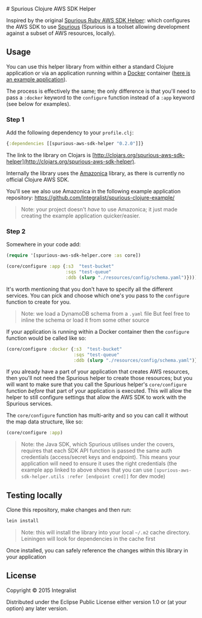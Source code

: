 # Spurious Clojure AWS SDK Helper

Inspired by the original [Spurious Ruby AWS SDK Helper](https://github.com/spurious-io/ruby-awssdk-helper): which configures the AWS SDK to use [Spurious](https://github.com/spurious-io/spurious) (Spurious is a toolset allowing development against a subset of AWS resources, locally).

## Usage

You can use this helper library from within either a standard Clojure application or via an application running within a [Docker](https://www.docker.com/) container ([here is an example application](https://github.com/integralist/spurious-clojure-example)).

The process is effectively the same; the only difference is that you'll need to pass a `:docker` keyword to the `configure` function instead of a `:app` keyword (see below for examples).

### Step 1

Add the following dependency to your `profile.clj`:

```clj
{:dependencies [[spurious-aws-sdk-helper "0.2.0"]]}
```

The link to the library on Clojars is [http://clojars.org/spurious-aws-sdk-helper](http://clojars.org/spurious-aws-sdk-helper).

Internally the library uses the [Amazonica](https://github.com/mcohen01/amazonica/) library, as there is currently no official Clojure AWS SDK.

You'll see we also use Amazonica in the following example application repository: 
https://github.com/Integralist/spurious-clojure-example/ 

> Note: your project doesn't *have* to use Amazonica; 
> it just made creating the example application quicker/easier.

### Step 2

Somewhere in your code add:

```clj
(require '[spurious-aws-sdk-helper.core :as core])

(core/configure :app {:s3  "test-bucket"
                      :sqs "test-queue"
                      :ddb (slurp "./resources/config/schema.yaml")})))
```

It's worth mentioning that you don't have to specify all the different services. You can pick and choose which one's you pass to the `configure` function to create for you.

> Note: we load a DynamoDB schema from a `.yaml` file 
> But feel free to inline the schema or load it from some other source

If your application is running within a Docker container then the `configure` function would be called like so:

```clj
(core/configure :docker {:s3  "test-bucket"
                         :sqs "test-queue"
                         :ddb (slurp "./resources/config/schema.yaml")})))
```

If you already have a part of your application that creates AWS resources, then you'll not need the Spurious helper to create those resources; but you will want to make sure that you call the Spurious helper's `core/configure` function *before* that part of your application is executed. This will allow the helper to still configure settings that allow the AWS SDK to work with the Spurious services.

The `core/configure` function has multi-arity and so you can call it without the map data structure, like so:

```clj
(core/configure :app)
```

> Note: the Java SDK, which Spurious utilises under the covers, requires that each SDK API function is passed the same auth credentials (access/secret keys and endpoint). This means your application will need to ensure it uses the right credentials (the example app linked to above shows that you can use `[spurious-aws-sdk-helper.utils :refer [endpoint cred]]` for dev mode)

## Testing locally

Clone this repository, make changes and then run:

```bash
lein install
```

> Note: this will install the library into your local `~/.m2` cache directory. 
> Leiningen will look for dependencies in the cache first

Once installed, you can safely reference the changes within this library in your application

## License

Copyright © 2015 Integralist

Distributed under the Eclipse Public License either version 1.0 or (at
your option) any later version.
